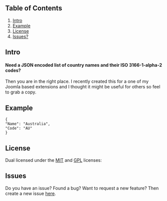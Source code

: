 ## Table of Contents

1.  [Intro](#intro)
1.  [Example](#example)
3.  [License](#license)
4.  [Issues?](#issues)

## <a name="intro"></a>Intro

#### Need a JSON encoded list of country names and their ISO 3166-1-alpha-2 codes? 

Then you are in the right place. I recently created this for a one of my Joomla based extensions and I thought it might be useful for others so feel to grab a copy.

## <a name="example"></a>Example

    {
    "Name": "Australia",
    "Code": "AU"
    }

## <a name="license"></a>License

Dual licensed under the [MIT](http://www.opensource.org/licenses/mit-license.php) and [GPL](https://www.gnu.org/licenses/gpl.html) licenses:

## <a name="issues"></a>Issues

Do you have an issue? Found a bug? Want to request a new feature? Then create a new issue [here](https://github.com/CoalaWeb/cw-country-iso-code/issues).
